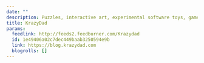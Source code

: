 ```yaml
---
date: ""
description: Puzzles, interactive art, experimental software toys, games by Jim Bumgardner.
title: KrazyDad
params:
  feedlink: http://feeds2.feedburner.com/Krazydad
  id: 1e49406a02c7dec449baab3250594e9b
  link: https://blog.krazydad.com
  blogrolls: []
---
```

